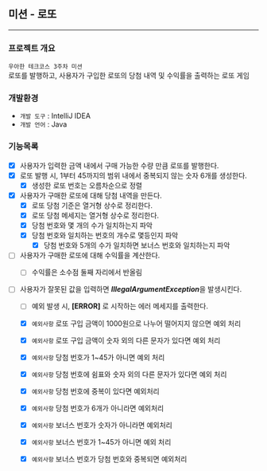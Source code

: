 ## 미션 - 로또

---
### 프로젝트 개요
`우아한 테크코스 3주차 미션`          
로또를 발행하고, 사용자가 구입한 로또의 당첨 내역 및 수익률을 출력하는 로또 게임

### 개발환경
* `개발 도구` : IntelliJ IDEA
* `개발 언어` : Java

### 기능목록
- [X] 사용자가 입력한 금액 내에서 구매 가능한 수량 만큼 로또를 발행한다.
- [X] 로또 발행 시, 1부터 45까지의 범위 내에서 중복되지 않는 숫자 6개를 생성한다.
    - [X] 생성한 로또 번호는 오름차순으로 정렬
- [X] 사용자가 구매한 로또에 대해 당첨 내역을 만든다.
    - [X] 로또 당첨 기준은 열거형 상수로 정리한다.
    - [X] 로또 당첨 메세지는 열거형 상수로 정리한다.
    - [X] 당첨 번호와 몇 개의 수가 일치하는지 파악
    - [X] 당첨 번호와 일치하는 번호의 개수로 몇등인지 파악
      - [X] 당첨 번호와 5개의 수가 일치하면 보너스 번호와 일치하는지 파악
- [ ] 사용자가 구매한 로또에 대해 수익률을 계산한다.
    - [ ] 수익률은 소수점 둘째 자리에서 반올림


- [ ] 사용자가 잘못된 값을 입력하면 ***IllegalArgumentException***을 발생시킨다.
    - [ ] 예외 발생 시, **\[ERROR\]** 로 시작하는 에러 메세지를 출력한다.
    - [X] `예외사항` 로또 구입 금액이 1000원으로 나누어 떨어지지 않으면 예외 처리
    - [X] `예외사항` 로또 구입 금액이 숫자 외의 다른 문자가 있다면 예외 처리
    - [X] `예외사항` 당첨 번호가 1~45가 아니면 예외 처리
    - [X] `예외사항` 당첨 번호에 쉼표와 숫자 외의 다른 문자가 있다면 예외 처리
    - [X] `예외사항` 당첨 번호에 중복이 있다면 예외처리
    - [X] `예외사항` 당첨 번호가 6개가 아니라면 예외처리
    - [X] `예외사항` 보너스 번호가 숫자가 아니라면 예외처리
    - [X] `예외사항` 보너스 번호가 1~45가 아니면 예외 처리
    - [X] `예외사항` 보너스 번호가 당첨 번호와 중복되면 예외처리
  
